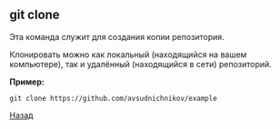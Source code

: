 ## git clone
Эта команда служит для создания копии репозитория.

Клонировать можно как локальный (находящийся на вашем компьютере), так и удалённый (находящийся в сети) репозиторий.

**Пример:**
```bash=
git clone https://github.com/avsudnichnikov/example
```
[Назад](readme.md)